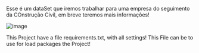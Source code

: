 Esse é um dataSet que iremos trabalhar para uma empresa do seguimento da COnstrução Civil, em breve teremos mais informações!

![image](https://github.com/user-attachments/assets/e66d39e2-5b65-4607-b65b-9b95406460d7)
 
This Project have a file requirements.txt, with all settings! This File can be to use for load  packages  the Project!
